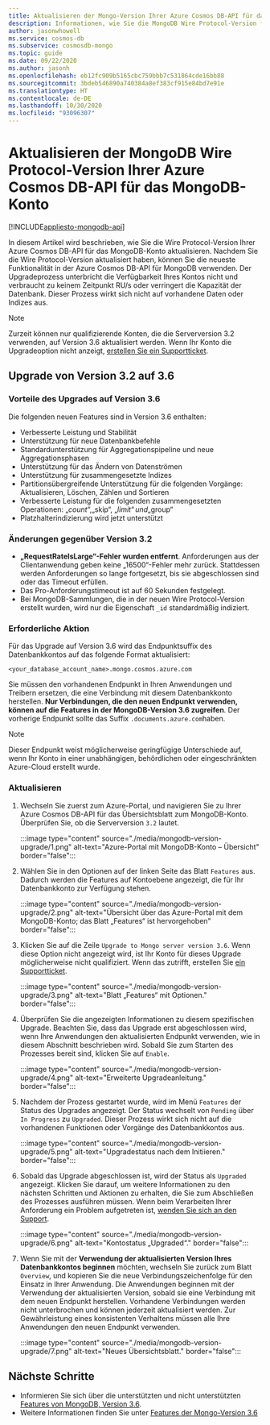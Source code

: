 ```yaml
---
title: Aktualisieren der Mongo-Version Ihrer Azure Cosmos DB-API für das MongoDB-Konto
description: Informationen, wie Sie die MongoDB Wire Protocol-Version für Ihre vorhandene Azure Cosmos DB-API für MongoDB-Konten nahtlos aktualisieren können
author: jasonwhowell
ms.service: cosmos-db
ms.subservice: cosmosdb-mongo
ms.topic: guide
ms.date: 09/22/2020
ms.author: jasonh
ms.openlocfilehash: eb12fc909b5165cbc759bbb7c531864cde16bb88
ms.sourcegitcommit: 3bdeb546890a740384a8ef383cf915e84bd7e91e
ms.translationtype: HT
ms.contentlocale: de-DE
ms.lasthandoff: 10/30/2020
ms.locfileid: "93096307"
---
```

# <a name="upgrade-the-mongodb-wire-protocol-version-of-your-azure-cosmos-dbs-api-for-mongodb-account"></a>Aktualisieren der MongoDB Wire Protocol-Version Ihrer Azure Cosmos DB-API für das MongoDB-Konto
[!INCLUDE[appliesto-mongodb-api](includes/appliesto-mongodb-api.md)]

In diesem Artikel wird beschrieben, wie Sie die Wire Protocol-Version Ihrer Azure Cosmos DB-API für das MongoDB-Konto aktualisieren. Nachdem Sie die Wire Protocol-Version aktualisiert haben, können Sie die neueste Funktionalität in der Azure Cosmos DB-API für MongoDB verwenden. Der Upgradeprozess unterbricht die Verfügbarkeit Ihres Kontos nicht und verbraucht zu keinem Zeitpunkt RU/s oder verringert die Kapazität der Datenbank. Dieser Prozess wirkt sich nicht auf vorhandene Daten oder Indizes aus.

>[!Note]
> Zurzeit können nur qualifizierende Konten, die die Serverversion 3.2 verwenden, auf Version 3.6 aktualisiert werden. Wenn Ihr Konto die Upgradeoption nicht anzeigt, [erstellen Sie ein Supportticket](https://portal.azure.com/?#blade/Microsoft_Azure_Support/HelpAndSupportBlade).

## <a name="upgrading-from-version-32-to-36"></a>Upgrade von Version 3.2 auf 3.6

### <a name="benefits-of-upgrading-to-version-36"></a>Vorteile des Upgrades auf Version 3.6

Die folgenden neuen Features sind in Version 3.6 enthalten:
- Verbesserte Leistung und Stabilität
- Unterstützung für neue Datenbankbefehle
- Standardunterstützung für Aggregationspipeline und neue Aggregationsphasen
- Unterstützung für das Ändern von Datenströmen
- Unterstützung für zusammengesetzte Indizes
- Partitionsübergreifende Unterstützung für die folgenden Vorgänge: Aktualisieren, Löschen, Zählen und Sortieren
- Verbesserte Leistung für die folgenden zusammengesetzten Operationen: „$count“, „$skip“, „$limit“ und „$group“
- Platzhalterindizierung wird jetzt unterstützt

### <a name="changes-from-version-32"></a>Änderungen gegenüber Version 3.2

- **„RequestRateIsLarge“-Fehler wurden entfernt**. Anforderungen aus der Clientanwendung geben keine „16500“-Fehler mehr zurück. Stattdessen werden Anforderungen so lange fortgesetzt, bis sie abgeschlossen sind oder das Timeout erfüllen.
- Das Pro-Anforderungstimeout ist auf 60 Sekunden festgelegt.
- Bei MongoDB-Sammlungen, die in der neuen Wire Protocol-Version erstellt wurden, wird nur die Eigenschaft `_id` standardmäßig indiziert.

### <a name="action-required"></a>Erforderliche Aktion

Für das Upgrade auf Version 3.6 wird das Endpunktsuffix des Datenbankkontos auf das folgende Format aktualisiert:

```
<your_database_account_name>.mongo.cosmos.azure.com
```

Sie müssen den vorhandenen Endpunkt in Ihren Anwendungen und Treibern ersetzen, die eine Verbindung mit diesem Datenbankkonto herstellen. **Nur Verbindungen, die den neuen Endpunkt verwenden, können auf die Features in der MongoDB-Version 3.6 zugreifen**. Der vorherige Endpunkt sollte das Suffix `.documents.azure.com`haben.

>[!Note]
> Dieser Endpunkt weist möglicherweise geringfügige Unterschiede auf, wenn Ihr Konto in einer unabhängigen, behördlichen oder eingeschränkten Azure-Cloud erstellt wurde.

### <a name="how-to-upgrade"></a>Aktualisieren

1. Wechseln Sie zuerst zum Azure-Portal, und navigieren Sie zu Ihrer Azure Cosmos DB-API für das Übersichtsblatt zum MongoDB-Konto. Überprüfen Sie, ob die Serverversion `3.2` lautet. 

    :::image type="content" source="./media/mongodb-version-upgrade/1.png" alt-text="Azure-Portal mit MongoDB-Konto – Übersicht" border="false":::

2. Wählen Sie in den Optionen auf der linken Seite das Blatt `Features` aus. Dadurch werden die Features auf Kontoebene angezeigt, die für Ihr Datenbankkonto zur Verfügung stehen.

    :::image type="content" source="./media/mongodb-version-upgrade/2.png" alt-text="Übersicht über das Azure-Portal mit dem MongoDB-Konto; das Blatt „Features“ ist hervorgehoben" border="false":::

3. Klicken Sie auf die Zeile `Upgrade to Mongo server version 3.6`. Wenn diese Option nicht angezeigt wird, ist Ihr Konto für dieses Upgrade möglicherweise nicht qualifiziert. Wenn das zutrifft, erstellen Sie [ein Supportticket](https://portal.azure.com/?#blade/Microsoft_Azure_Support/HelpAndSupportBlade).

    :::image type="content" source="./media/mongodb-version-upgrade/3.png" alt-text="Blatt „Features“ mit Optionen." border="false":::

4. Überprüfen Sie die angezeigten Informationen zu diesem spezifischen Upgrade. Beachten Sie, dass das Upgrade erst abgeschlossen wird, wenn Ihre Anwendungen den aktualisierten Endpunkt verwenden, wie in diesem Abschnitt beschrieben wird. Sobald Sie zum Starten des Prozesses bereit sind, klicken Sie auf `Enable`.

    :::image type="content" source="./media/mongodb-version-upgrade/4.png" alt-text="Erweiterte Upgradeanleitung." border="false":::

5. Nachdem der Prozess gestartet wurde, wird im Menü `Features` der Status des Upgrades angezeigt. Der Status wechselt von `Pending` über `In Progress` zu `Upgraded`. Dieser Prozess wirkt sich nicht auf die vorhandenen Funktionen oder Vorgänge des Datenbankkontos aus.

    :::image type="content" source="./media/mongodb-version-upgrade/5.png" alt-text="Upgradestatus nach dem Initiieren." border="false":::

6. Sobald das Upgrade abgeschlossen ist, wird der Status als `Upgraded` angezeigt. Klicken Sie darauf, um weitere Informationen zu den nächsten Schritten und Aktionen zu erhalten, die Sie zum Abschließen des Prozesses ausführen müssen. Wenn beim Verarbeiten Ihrer Anforderung ein Problem aufgetreten ist, [wenden Sie sich an den Support](https://azure.microsoft.com/en-us/support/create-ticket/).

    :::image type="content" source="./media/mongodb-version-upgrade/6.png" alt-text="Kontostatus „Upgraded“." border="false":::

7. Wenn Sie mit der **Verwendung der aktualisierten Version Ihres Datenbankkontos beginnen** möchten, wechseln Sie zurück zum Blatt `Overview`, und kopieren Sie die neue Verbindungszeichenfolge für den Einsatz in Ihrer Anwendung. Die Anwendungen beginnen mit der Verwendung der aktualisierten Version, sobald sie eine Verbindung mit dem neuen Endpunkt herstellen. Vorhandene Verbindungen werden nicht unterbrochen und können jederzeit aktualisiert werden. Zur Gewährleistung eines konsistenten Verhaltens müssen alle Ihre Anwendungen den neuen Endpunkt verwenden.

    :::image type="content" source="./media/mongodb-version-upgrade/7.png" alt-text="Neues Übersichtsblatt." border="false":::

## <a name="next-steps"></a>Nächste Schritte

- Informieren Sie sich über die unterstützten und nicht unterstützten [Features von MongoDB, Version 3.6](mongodb-feature-support-36.md).
- Weitere Informationen finden Sie unter [Features der Mongo-Version 3.6](https://devblogs.microsoft.com/cosmosdb/azure-cosmos-dbs-api-for-mongodb-now-supports-server-version-3-6/)
